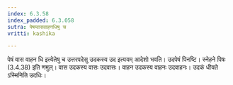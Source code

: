 ```yaml
---
index: 6.3.58
index_padded: 6.3.058
sutra: पेषम्वासवाहनधिषु च
vritti: kashika

---
```

पेषं वास वाहन धि इत्येतेषु च उत्तरपदेसु उदकस्य उद इत्ययम् आदेशो भवति। उदपेषं पिनष्टि। स्नेहने पिषः (3.4.38) इति णमुल्। वास उदकस्य वासः उदवासः। वाहन उदकस्य वाहनः उदवाहनः। उदकं धीयते ऽस्मिनिति उदधिः।